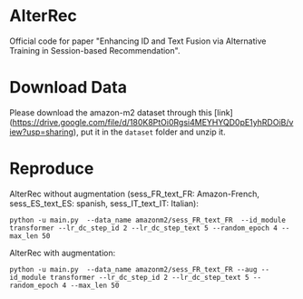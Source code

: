 
# AlterRec

Official code for paper "Enhancing ID and Text Fusion via Alternative Training in Session-based Recommendation".

# Download Data
Please download the amazon-m2 dataset through this [link] (https://drive.google.com/file/d/180K8PtOi0Rgsi4MEYHYQD0pE1yhRDOiB/view?usp=sharing), put it in the `dataset` folder and unzip it.

# Reproduce
AlterRec without augmentation (sess_FR_text_FR: Amazon-French, sess_ES_text_ES: spanish, sess_IT_text_IT: Italian):
```
python -u main.py  --data_name amazonm2/sess_FR_text_FR  --id_module transformer --lr_dc_step_id 2 --lr_dc_step_text 5 --random_epoch 4 --max_len 50  
```

AlterRec with augmentation:
```
python -u main.py  --data_name amazonm2/sess_FR_text_FR --aug --id_module transformer --lr_dc_step_id 2 --lr_dc_step_text 5 --random_epoch 4 --max_len 50  
```